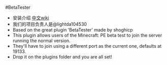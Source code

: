 #BetaTester
* 安装介绍 [中文wiki](https://superxingkong.github.io/BetaTester)
* 我们的项目负责人是@lightda104530
* Based on the great plugin 'BetaTester' made by shoghicp
* This plugin allows users of the Minecraft: PE beta test to join the server running the normal version.
* They'll have to join using a different port as the current one, defaults at 19133.
* Drop it on the plugins folder and you are all set!